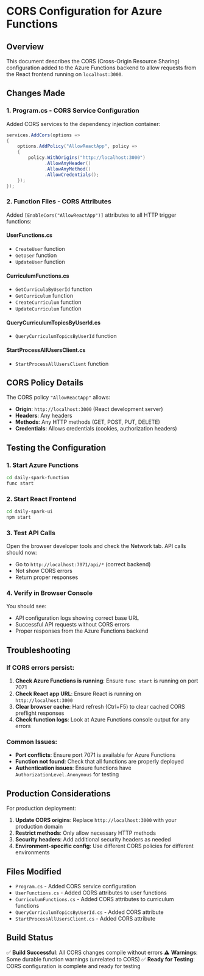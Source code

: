 # CORS Configuration for Azure Functions

## Overview
This document describes the CORS (Cross-Origin Resource Sharing) configuration added to the Azure Functions backend to allow requests from the React frontend running on `localhost:3000`.

## Changes Made

### 1. Program.cs - CORS Service Configuration
Added CORS services to the dependency injection container:

```csharp
services.AddCors(options =>
{
    options.AddPolicy("AllowReactApp", policy =>
    {
        policy.WithOrigins("http://localhost:3000")
              .AllowAnyHeader()
              .AllowAnyMethod()
              .AllowCredentials();
    });
});
```

### 2. Function Files - CORS Attributes
Added `[EnableCors("AllowReactApp")]` attributes to all HTTP trigger functions:

#### UserFunctions.cs
- `CreateUser` function
- `GetUser` function  
- `UpdateUser` function

#### CurriculumFunctions.cs
- `GetCurriculaByUserId` function
- `GetCurriculum` function
- `CreateCurriculum` function
- `UpdateCurriculum` function

#### QueryCurriculumTopicsByUserId.cs
- `QueryCurriculumTopicsByUserId` function

#### StartProcessAllUsersClient.cs
- `StartProcessAllUsersClient` function

## CORS Policy Details

The CORS policy `"AllowReactApp"` allows:
- **Origin**: `http://localhost:3000` (React development server)
- **Headers**: Any headers
- **Methods**: Any HTTP methods (GET, POST, PUT, DELETE)
- **Credentials**: Allows credentials (cookies, authorization headers)

## Testing the Configuration

### 1. Start Azure Functions
```bash
cd daily-spark-function
func start
```

### 2. Start React Frontend
```bash
cd daily-spark-ui
npm start
```

### 3. Test API Calls
Open the browser developer tools and check the Network tab. API calls should now:
- Go to `http://localhost:7071/api/*` (correct backend)
- Not show CORS errors
- Return proper responses

### 4. Verify in Browser Console
You should see:
- API configuration logs showing correct base URL
- Successful API requests without CORS errors
- Proper responses from the Azure Functions backend

## Troubleshooting

### If CORS errors persist:
1. **Check Azure Functions is running**: Ensure `func start` is running on port 7071
2. **Check React app URL**: Ensure React is running on `http://localhost:3000`
3. **Clear browser cache**: Hard refresh (Ctrl+F5) to clear cached CORS preflight responses
4. **Check function logs**: Look at Azure Functions console output for any errors

### Common Issues:
- **Port conflicts**: Ensure port 7071 is available for Azure Functions
- **Function not found**: Check that all functions are properly deployed
- **Authentication issues**: Ensure functions have `AuthorizationLevel.Anonymous` for testing

## Production Considerations

For production deployment:
1. **Update CORS origins**: Replace `http://localhost:3000` with your production domain
2. **Restrict methods**: Only allow necessary HTTP methods
3. **Security headers**: Add additional security headers as needed
4. **Environment-specific config**: Use different CORS policies for different environments

## Files Modified

- `Program.cs` - Added CORS service configuration
- `UserFunctions.cs` - Added CORS attributes to user functions
- `CurriculumFunctions.cs` - Added CORS attributes to curriculum functions  
- `QueryCurriculumTopicsByUserId.cs` - Added CORS attribute
- `StartProcessAllUsersClient.cs` - Added CORS attribute

## Build Status

✅ **Build Successful**: All CORS changes compile without errors
⚠️ **Warnings**: Some durable function warnings (unrelated to CORS)
✅ **Ready for Testing**: CORS configuration is complete and ready for testing

